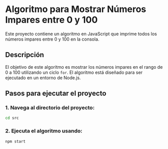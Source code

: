 # Algoritmo para Mostrar Números Impares entre 0 y 100

Este proyecto contiene un algoritmo en JavaScript que imprime todos los números impares entre 0 y 100 en la consola.

## Descripción

El objetivo de este algoritmo es mostrar los números impares en el rango de 0 a 100 utilizando un ciclo `for`. El algoritmo está diseñado para ser ejecutado en un entorno de Node.js.

## Pasos para ejecutar el proyecto

### 1. Navega al directorio del proyecto:


```bash
cd src
```

### 2. Ejecuta el algoritmo usando:

```bash
npm start
```
